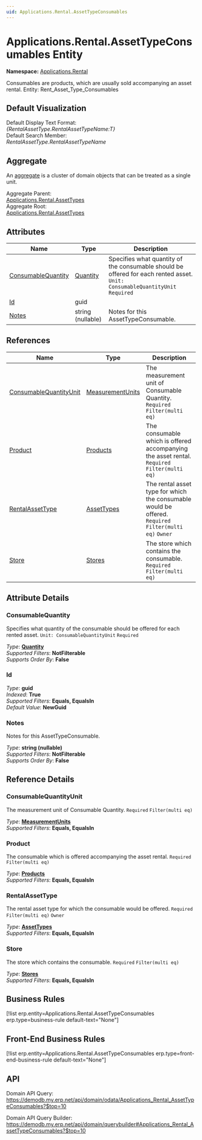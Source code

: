 ```yaml
---
uid: Applications.Rental.AssetTypeConsumables
---
```

# Applications.Rental.AssetTypeConsumables Entity

**Namespace:** [Applications.Rental](Applications.Rental.md)  

Consumables are products, which are usually sold accompanying an asset rental. Entity: Rent_Asset_Type_Consumables

## Default Visualization
Default Display Text Format:  
_{RentalAssetType.RentalAssetTypeName:T}_  
Default Search Member:  
_RentalAssetType.RentalAssetTypeName_  

## Aggregate
An [aggregate](https://docs.erp.net/tech/advanced/concepts/aggregates.html) is a cluster of domain objects that can be treated as a single unit.  

Aggregate Parent:  
[Applications.Rental.AssetTypes](Applications.Rental.AssetTypes.md)  
Aggregate Root:  
[Applications.Rental.AssetTypes](Applications.Rental.AssetTypes.md)  

## Attributes

| Name | Type | Description |
| ---- | ---- | --- |
| [ConsumableQuantity](Applications.Rental.AssetTypeConsumables.md#consumablequantity) | [Quantity](../data-types.md#quantity) | Specifies what quantity of the consumable should be offered for each rented asset. `Unit: ConsumableQuantityUnit` `Required` 
| [Id](Applications.Rental.AssetTypeConsumables.md#id) | guid |  
| [Notes](Applications.Rental.AssetTypeConsumables.md#notes) | string (nullable) | Notes for this AssetTypeConsumable. 

## References

| Name | Type | Description |
| ---- | ---- | --- |
| [ConsumableQuantityUnit](Applications.Rental.AssetTypeConsumables.md#consumablequantityunit) | [MeasurementUnits](General.MeasurementUnits.md) | The measurement unit of Consumable Quantity. `Required` `Filter(multi eq)` |
| [Product](Applications.Rental.AssetTypeConsumables.md#product) | [Products](General.Products.Products.md) | The consumable which is offered accompanying the asset rental. `Required` `Filter(multi eq)` |
| [RentalAssetType](Applications.Rental.AssetTypeConsumables.md#rentalassettype) | [AssetTypes](Applications.Rental.AssetTypes.md) | The rental asset type for which the consumable would be offered. `Required` `Filter(multi eq)` `Owner` |
| [Store](Applications.Rental.AssetTypeConsumables.md#store) | [Stores](Logistics.Inventory.Stores.md) | The store which contains the consumable. `Required` `Filter(multi eq)` |


## Attribute Details

### ConsumableQuantity

Specifies what quantity of the consumable should be offered for each rented asset. `Unit: ConsumableQuantityUnit` `Required`

_Type_: **[Quantity](../data-types.md#quantity)**  
_Supported Filters_: **NotFilterable**  
_Supports Order By_: **False**  

### Id

_Type_: **guid**  
_Indexed_: **True**  
_Supported Filters_: **Equals, EqualsIn**  
_Default Value_: **NewGuid**  

### Notes

Notes for this AssetTypeConsumable.

_Type_: **string (nullable)**  
_Supported Filters_: **NotFilterable**  
_Supports Order By_: **False**  


## Reference Details

### ConsumableQuantityUnit

The measurement unit of Consumable Quantity. `Required` `Filter(multi eq)`

_Type_: **[MeasurementUnits](General.MeasurementUnits.md)**  
_Supported Filters_: **Equals, EqualsIn**  

### Product

The consumable which is offered accompanying the asset rental. `Required` `Filter(multi eq)`

_Type_: **[Products](General.Products.Products.md)**  
_Supported Filters_: **Equals, EqualsIn**  

### RentalAssetType

The rental asset type for which the consumable would be offered. `Required` `Filter(multi eq)` `Owner`

_Type_: **[AssetTypes](Applications.Rental.AssetTypes.md)**  
_Supported Filters_: **Equals, EqualsIn**  

### Store

The store which contains the consumable. `Required` `Filter(multi eq)`

_Type_: **[Stores](Logistics.Inventory.Stores.md)**  
_Supported Filters_: **Equals, EqualsIn**  



## Business Rules

[!list erp.entity=Applications.Rental.AssetTypeConsumables erp.type=business-rule default-text="None"]

## Front-End Business Rules

[!list erp.entity=Applications.Rental.AssetTypeConsumables erp.type=front-end-business-rule default-text="None"]

## API

Domain API Query:
<https://demodb.my.erp.net/api/domain/odata/Applications_Rental_AssetTypeConsumables?$top=10>

Domain API Query Builder:
<https://demodb.my.erp.net/api/domain/querybuilder#Applications_Rental_AssetTypeConsumables?$top=10>


